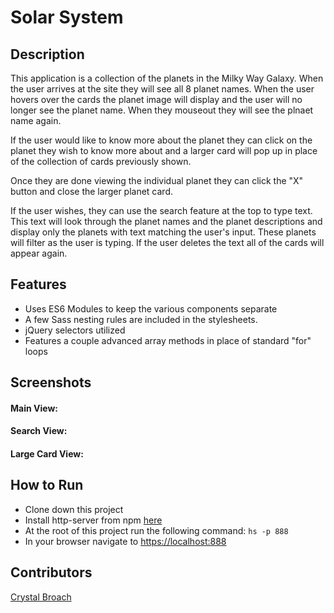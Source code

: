 # Solar System

## Description

This application is a collection of the planets in the Milky Way Galaxy.  When the user arrives at the site they will see all 8 planet names.  When the user hovers over the cards the planet image will display and the user will no longer see the planet name.  When they mouseout they will see the plnaet name again.

If the user would like to know more about the planet they can click on the planet they wish to know more about and a larger card will pop up in place of the collection of cards previously shown.

Once they are done viewing the individual planet they can click the "X" button and close the larger planet card.

If the user wishes, they can use the search feature at the top to type text.  This text will look through the planet names and the planet descriptions and display only the planets with text matching the user's input.  These planets will filter as the user is typing.  If the user deletes the text all of the cards will appear again.

## Features

- Uses ES6 Modules to keep the various components separate
- A few Sass nesting rules are included in the stylesheets.
- jQuery selectors utilized
- Features a couple advanced array methods in place of standard "for" loops
## Screenshots
#### Main View:

#### Search View:

#### Large Card View:

## How to Run
- Clone down this project
- Install http-server from npm [here](https://www.npmjs.com/package/http-server)
- At the root of this project run the following command: `hs -p 888`
- In your browser navigate to [https://localhost:888](https://localhost:8888/)
## Contributors
[Crystal Broach](https://github.com/broach44)

